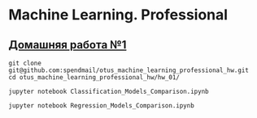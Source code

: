 # Machine Learning. Professional

## [Домашняя работа №1](./hw_01)

```
git clone git@github.com:spendmail/otus_machine_learning_professional_hw.git
cd otus_machine_learning_professional_hw/hw_01/

jupyter notebook Classification_Models_Comparison.ipynb

jupyter notebook Regression_Models_Comparison.ipynb
```

